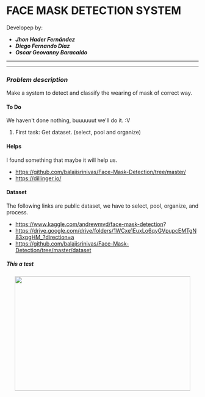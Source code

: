 # FACE MASK DETECTION SYSTEM

Developep by:
- ***Jhon Hader Fernández***
- ***Diego Fernando Díaz***
- ***Oscar Geovanny Baracaldo***

---
---

### *Problem description*  

Make a system to detect and classify the wearing of mask of correct way.  



#### To Do

We haven't done nothing, buuuuuut we'll do it. :V

1. First task: Get dataset. (select, pool and organize)


#### Helps

I found something that maybe it will help us.  

- https://github.com/balajisrinivas/Face-Mask-Detection/tree/master/
- https://dillinger.io/

#### Dataset
The following links are public dataset, we have to select, pool, organize, and process.

- https://www.kaggle.com/andrewmvd/face-mask-detection?
- https://drive.google.com/drive/folders/1WCxe1EuxLo6qyGVpupcEMTgN83xpgHM_?direction=a
- https://github.com/balajisrinivas/Face-Mask-Detection/tree/master/dataset 


<p style="center">
    <h5>This a test</h5>
</p>

<p align="center">
    <img width="460" height="300" src="http://www.fillmurray.com/460/300">
</p>

 